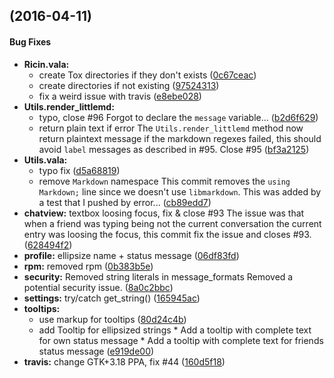 <a name=""></a>
##  (2016-04-11)


#### Bug Fixes

* **Ricin.vala:**
  *  create Tox directories if they don't exists ([0c67ceac](https://github.com/RicinApp/Ricin/commit/0c67ceace3faf55bbc52d28401a84ab4cacc313a))
  *  create directories if not existing ([97524313](https://github.com/RicinApp/Ricin/commit/97524313cd8773281ca5ba5d9e862a533b83a5f8))
  *  fix a weird issue with travis ([e8ebe028](https://github.com/RicinApp/Ricin/commit/e8ebe02825b1c103fb9e3439adf62f5df757b6d0))
* **Utils.render_littlemd:**
  *  typo, close #96 Forgot to declare the `message` variable... ([b2d6f629](https://github.com/RicinApp/Ricin/commit/b2d6f629931375f3559952c5879f1d93c5d897a4))
  *  return plain text if error The `Utils.render_littlemd` method now return plaintext message if the markdown regexes failed, this should avoid `label` messages as described in #95. Close #95 ([bf3a2125](https://github.com/RicinApp/Ricin/commit/bf3a2125ee9d25df722b8510271c45cd5818040c))
* **Utils.vala:**
  *  typo fix ([d5a68819](https://github.com/RicinApp/Ricin/commit/d5a68819119e347b5a8fa5b14c5151a097380819))
  *  remove `Markdown` namespace This commit removes the `using Markdown;` line since we doesn't use `libmarkdown`. This was added by a test that I pushed by error... ([cb89edd7](https://github.com/RicinApp/Ricin/commit/cb89edd7f6e2dc05cbdee5057dd33b42b630d3e6))
* **chatview:**  textbox loosing focus, fix & close #93 The issue was that when a friend was typing being not the current conversation the current entry was loosing the focus, this commit fix the issue and closes #93. ([628494f2](https://github.com/RicinApp/Ricin/commit/628494f214b41fe5d3f2687c4bb2226da03aea94))
* **profile:**  ellipsize name + status message ([06df83fd](https://github.com/RicinApp/Ricin/commit/06df83fd79264d7bc3c424e26fb39f27b01b8ba6))
* **rpm:**  removed rpm ([0b383b5e](https://github.com/RicinApp/Ricin/commit/0b383b5e9b50fced94d363bb7f407f47dfb55bfc))
* **security:**  Removed string literals in message_formats Removed a potential security issue. ([8a0c2bbc](https://github.com/RicinApp/Ricin/commit/8a0c2bbca172955dfc30168e26a2dbd4c1220291))
* **settings:**  try/catch get_string() ([165945ac](https://github.com/RicinApp/Ricin/commit/165945ac6f8a55d4286238ab43e564773b7a9d0a))
* **tooltips:**
  *  use markup for tooltips ([80d24c4b](https://github.com/RicinApp/Ricin/commit/80d24c4bb068e9bd1bb17c90c168a0206484a97d))
  *  add Tooltip for ellipsized strings * Add a tooltip with complete text for own status message * Add a tooltip with complete text for friends status message ([e919de00](https://github.com/RicinApp/Ricin/commit/e919de000da452ad118e0021c29e103ff11e301b))
* **travis:**  change GTK+3.18 PPA, fix #44 ([160d5f18](https://github.com/RicinApp/Ricin/commit/160d5f18dc09a0c03f1e2a66b83488427810cb03))
